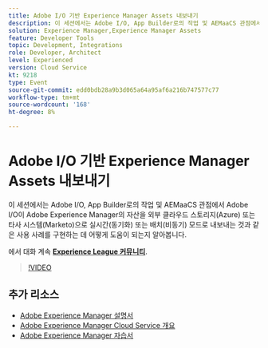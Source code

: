 ```yaml
---
title: Adobe I/O 기반 Experience Manager Assets 내보내기
description: 이 세션에서는 Adobe I/O, App Builder로의 작업 및 AEMaaCS 관점에서 Adobe I/O이 Adobe Experience Manager의 자산을 외부 클라우드 스토리지(Azure) 또는 타사 시스템(Marketo)으로 실시간(동기화) 또는 배치(비동기) 모드로 내보내는 것과 같은 사용 사례를 구현하는 데 어떻게 도움이 되는지 알아봅니다.
solution: Experience Manager,Experience Manager Assets
feature: Developer Tools
topic: Development, Integrations
role: Developer, Architect
level: Experienced
version: Cloud Service
kt: 9218
type: Event
source-git-commit: edd0bdb28a9b3d065a64a95af6a216b747577c77
workflow-type: tm+mt
source-wordcount: '168'
ht-degree: 8%

---
```


# Adobe I/O 기반 Experience Manager Assets 내보내기

이 세션에서는 Adobe I/O, App Builder로의 작업 및 AEMaaCS 관점에서 Adobe I/O이 Adobe Experience Manager의 자산을 외부 클라우드 스토리지(Azure) 또는 타사 시스템(Marketo)으로 실시간(동기화) 또는 배치(비동기) 모드로 내보내는 것과 같은 사용 사례를 구현하는 데 어떻게 도움이 되는지 알아봅니다.

에서 대화 계속 **[Experience League 커뮤니티](https://adobe.ly/3mkDXo6)**.

>[!VIDEO](https://video.tv.adobe.com/v/337842/?quality=12&learn=on&hidetitle=true)

## 추가 리소스

- [Adobe Experience Manager 설명서](https://experienceleague.adobe.com/docs/experience-manager-cloud-service.html)
- [Adobe Experience Manager Cloud Service 개요](https://experienceleague.adobe.com/docs/experience-manager-cloud-service/overview/home.html)
- [Adobe Experience Manager 자습서](https://experienceleague.adobe.com/docs/experience-manager-tutorials.html)
